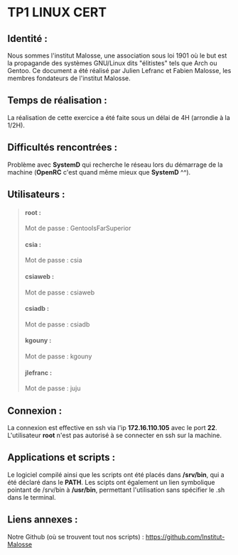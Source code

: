 # TP1 LINUX CERT

## Identité :

Nous sommes l'institut Malosse, une association sous loi 1901 où le but est la propagande des systèmes GNU/Linux 
dits "élitistes" tels que Arch ou Gentoo.
Ce document a été réalisé par Julien Lefranc et Fabien Malosse, les membres fondateurs de l'institut Malosse.

## Temps de réalisation :

La réalisation de cette exercice a été faite sous un délai de 4H (arrondie à la 1/2H).

## Difficultés rencontrées :

Problème avec **SystemD** qui recherche le réseau lors du démarrage de la machine (**OpenRC** c'est quand même mieux que **SystemD** ^^).

## Utilisateurs :

> #### root :
>
> Mot de passe : GentooIsFarSuperior
>
> #### csia :
>
> Mot de passe : csia
>
> #### csiaweb :
>
> Mot de passe : csiaweb
>
> #### csiadb :
>
> Mot de passe : csiadb
>
> #### kgouny :
>
> Mot de passe : kgouny
>
> #### jlefranc :
>
> Mot de passe : juju
>

## Connexion :

La connexion est effective en ssh via l'ip **172.16.110.105** avec le port **22**.
L'utilisateur **root** n'est pas autorisé à se connecter en ssh sur la machine.

## Applications et scripts :

Le logiciel compilé ainsi que les scripts ont été placés dans **/srv/bin**, qui a été déclaré dans le **PATH**.
Les scipts ont également un lien symbolique pointant de /srv/bin à **/usr/bin**, permettant l'utilisation sans spécifier le .sh dans le terminal.

## Liens annexes :

Notre Github (où se trouvent tout nos scripts) : https://github.com/Institut-Malosse